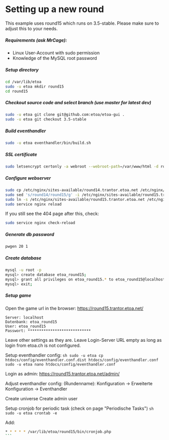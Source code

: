# Setting up a new round

This example uses round15 which runs on 3.5-stable. Please make sure to adjust this to your needs.

##### Requirements (ask MrCage):
* Linux User-Account with sudo permission
* Knowledge of the MySQL root password

##### Setup directory
```sh
cd /var/lib/etoa
sudo -u etoa mkdir round15
cd round15
```

##### Checkout source code and select branch (use master for latest dev)
```sh
sudo -u etoa git clone git@github.com:etoa/etoa-gui .
sudo -u etoa git checkout 3.5-stable
```

##### Build eventhandler
```sh
sudo -u etoa eventhandler/bin/build.sh
```
##### SSL certificate
```sh
sudo letsencrypt certonly -a webroot --webroot-path=/var/www/html -d round15.game.etoa.net
```

##### Configure webserver
```sh
sudo cp /etc/nginx/sites-available/round14.trantor.etoa.net /etc/nginx/sites-available/round15.trantor.etoa.net
sudo sed 's/round14/round15/g' -i /etc/nginx/sites-available/round15.trantor.etoa.net
sudo ln -s /etc/nginx/sites-available/round15.trantor.etoa.net /etc/nginx/sites-enabled
sudo service nginx reload
```
If you still see the 404 page after this, check:
```sh
sudo service nginx check-reload
```

##### Generate db password
```sh
pwgen 20 1
```

##### Create database
```sh
mysql -u root -p
mysql> create database etoa_round15;
mysql> grant all privileges on etoa_round15.* to etoa_round15@localhost identified by '****************************';
mysql> exit;
```

##### Setup game
Open the game url in the browser: https://round15.trantor.etoa.net/
```
Server: localhost
Datenbank: etoa_round15
User: etoa_round15
Passwort: ****************************
```


Leave other settings as they are. Leave Login-Server URL empty as long as login from etoa.ch is not configured.

Setup eventhandler config:
``sh
sudo -u etoa cp htdocs/config/eventhandler.conf.dist htdocs/config/eventhandler.conf
sudo -u etoa nano htdocs/config/eventhandler.conf
``

Login as admin: https://round15.trantor.etoa.net/admin/

Adjust eventhandler config: (Rundenname):
Konfiguration -> Erweiterte Konfiguration -> Eventhandler

Create universe
Create admin user

Setup cronjob for periodic task (check on page "Periodische Tasks")
``sh
sudo -u etoa crontab -e
``

Add:
````sh
* * * * * /var/lib/etoa/round15/bin/cronjob.php
```
